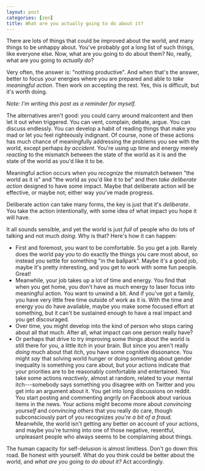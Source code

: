 ```yaml
---
layout: post
categories: [zen]
title: What are you actually going to do about it?
---
```


There are lots of things that could be improved about the world, and many things to be unhappy about. You've probably got a long list of such things, like everyone else. Now, what are you going to do about them? No, really, what are you going to *actually do*?

Very often, the answer is: "nothing productive". And when that's the answer, better to focus your energies where you are prepared and able to *take meaningful action*. Then work on accepting the rest. Yes, this is difficult, but it's worth doing.

_Note: I'm writing this post as a reminder for myself._

The alternatives aren't good: you could carry around malcontent and then let it out when triggered. You can vent, complain, debate, argue. You can discuss endlessly. You can develop a habit of reading things that make you mad or let you feel righteously indignant. Of course, none of these actions has much chance of meaningfully addressing the problems you see with the world, except perhaps *by accident*. You're using up time and energy merely *reacting* to the mismatch between the state of the world as it is and the state of the world as you'd like it to be.

Meaningful action occurs when you *recognize* the mismatch between "the world as it is" and "the world as you'd like it to be" and then *take deliberate action* designed to have some impact. Maybe that deliberate action will be effective, or maybe not; either way you've made progress.

Deliberate action can take many forms, the key is just that it's *deliberate*. You take the action intentionally, with some idea of what impact you hope it will have.

It all sounds sensible, and yet the world is just _full_ of people who do lots of talking and not much _doing_. Why is that? Here's how it can happen:

* First and foremost, you want to be comfortable. So you get a job. Rarely does the world pay you to do exactly the things you care most about, so instead you settle for something "in the ballpark". Maybe it's a good job, maybe it's pretty interesting, and you get to work with some fun people. Great!
* Meanwhile, your job takes up a lot of time and energy. You find that when you get home, you don't have as much energy to laser focus into meaningful action. You want to unwind a bit. And if you've got a family, you have very little free time outside of work as it is. With the time and energy you do have available, maybe you make some focused effort at something, but it can't be sustained enough to have a real impact and you get discouraged.
* Over time, you might develop into the kind of person who stops caring about all that much. After all, what impact can one person really have?
* Or perhaps that drive to try improving some things about the world is still there for you, a little itch in your brain. But since you aren't really *doing* much about that itch, you have some cognitive dissonance. You might *say* that solving world hunger or doing something about gender inequality is something you care about, but your actions indicate that your priorities are to be reasonably comfortable and entertained. You take some actions _reactively_, almost at random, related to your mental itch---somebody says something you disagree with on Twitter and you get into an argument about it. You get into long discussions on reddit. You start posting and commenting angrily on Facebook about various items in the news. Your actions might become more about *convincing yourself* and *convincing others* that you really do care, though subconsciously part of you recognizes _you're a bit of a fraud_. Meanwhile, the world isn't getting any better on account of your actions, and maybe you're turning into one of those negative, resentful, unpleasant people who always seems to be complaining about things.

The human capacity for self-delusion is almost limitless. Don't go down this road. Be honest with yourself. What do you think could be better about the world, and _what are you going to do about it?_ Act accordingly.
